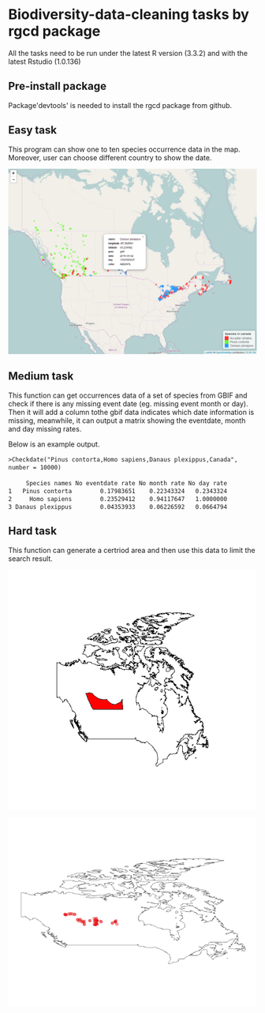 # Biodiversity-data-cleaning tasks by rgcd package
All the tasks need to be run under the latest R version (3.3.2) and with the latest Rstudio (1.0.136)

## Pre-install package

Package'devtools' is needed to install the rgcd package from github.

## Easy task

This program can show one to ten species occurrence data in the map. Moreover, user can choose different country to show the date.

![result](https://github.com/Tim-Yu/Biodiversity-data-cleaning/blob/master/Easy/result%20example.PNG)

## Medium task

This function can get occurrences data of a set of species from GBIF and check if there is any missing event date (eg. missing event month or day). Then it will add a column tothe gbif data indicates which date information is missing, meanwhile, it can output a matrix showing the eventdate, month and day missing rates.

Below is an example output.


    >Checkdate("Pinus contorta,Homo sapiens,Danaus plexippus,Canada", number = 10000)
         
         Species names No eventdate rate No month rate No day rate
    1   Pinus contorta        0.17983651    0.22343324   0.2343324
    2     Homo sapiens        0.23529412    0.94117647   1.0000000
    3 Danaus plexippus        0.04353933    0.06226592   0.0664794

## Hard task

This function can generate a certriod area and then use this data to limit the search result.

![certriod](https://github.com/Tim-Yu/Biodiversity-data-cleaning/blob/master/Hard/centroid%20_generation_example.png)

![result](https://github.com/Tim-Yu/Biodiversity-data-cleaning/blob/master/Hard/Accipiter%20striatus.png)
